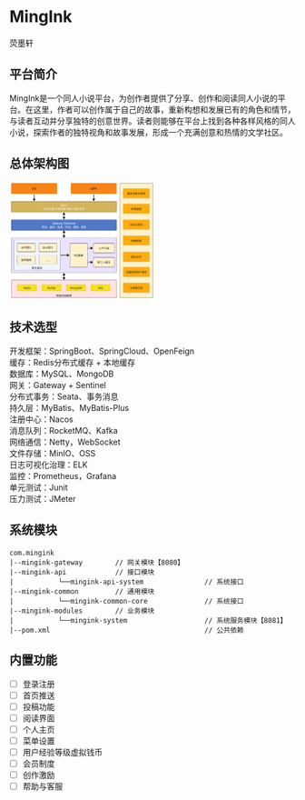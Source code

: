 # MingInk
荧墨轩

## 平台简介
MingInk是一个同人小说平台，为创作者提供了分享、创作和阅读同人小说的平台。在这里，作者可以创作属于自己的故事，重新构想和发展已有的角色和情节，与读者互动并分享独特的创意世界。读者则能够在平台上找到各种各样风格的同人小说，探索作者的独特视角和故事发展，形成一个充满创意和热情的文学社区。

## 总体架构图
<img src="/assets/1.png" alt="架构图" title="架构图" style="zoom: 25%;" />

## 技术选型
开发框架：SpringBoot、SpringCloud、OpenFeign  
缓存：Redis分布式缓存 + 本地缓存  
数据库：MySQL、MongoDB  
网关：Gateway + Sentinel  
分布式事务：Seata、事务消息  
持久层：MyBatis、MyBatis-Plus  
注册中心：Nacos  
消息队列：RocketMQ、Kafka  
网络通信：Netty，WebSocket  
文件存储：MinIO、OSS  
日志可视化治理：ELK  
监控：Prometheus，Grafana  
单元测试：Junit  
压力测试：JMeter  



## 系统模块
```
com.mingink
|--mingink-gateway        // 网关模块【8080】
|--mingink-api            // 接口模块
|           └──mingink-api-system               // 系统接口
|--mingink-common         // 通用模块
|           └──mingink-common-core              // 系统接口
|--mingink-modules        // 业务模块
|           └──mingink-system                   // 系统服务模块【8081】
|--pom.xml                                      // 公共依赖
```



## 内置功能
- [ ] 登录注册
- [ ] 首页推送
- [ ] 投稿功能
- [ ] 阅读界面
- [ ] 个人主页
- [ ] 菜单设置
- [ ] 用户经验等级虚拟钱币
- [ ] 会员制度
- [ ] 创作激励
- [ ] 帮助与客服